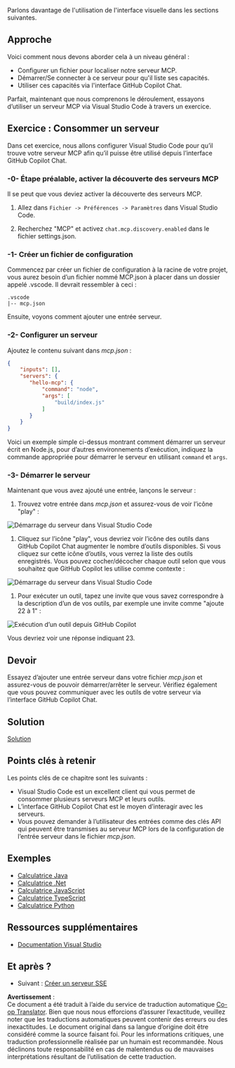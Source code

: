 <!--
CO_OP_TRANSLATOR_METADATA:
{
  "original_hash": "54e9ffc5dba01afcb8880a9949fd1881",
  "translation_date": "2025-07-04T15:19:28+00:00",
  "source_file": "03-GettingStarted/04-vscode/README.md",
  "language_code": "fr"
}
-->
Parlons davantage de l'utilisation de l'interface visuelle dans les sections suivantes.

## Approche

Voici comment nous devons aborder cela à un niveau général :

- Configurer un fichier pour localiser notre serveur MCP.
- Démarrer/Se connecter à ce serveur pour qu'il liste ses capacités.
- Utiliser ces capacités via l'interface GitHub Copilot Chat.

Parfait, maintenant que nous comprenons le déroulement, essayons d’utiliser un serveur MCP via Visual Studio Code à travers un exercice.

## Exercice : Consommer un serveur

Dans cet exercice, nous allons configurer Visual Studio Code pour qu’il trouve votre serveur MCP afin qu’il puisse être utilisé depuis l’interface GitHub Copilot Chat.

### -0- Étape préalable, activer la découverte des serveurs MCP

Il se peut que vous deviez activer la découverte des serveurs MCP.

1. Allez dans `Fichier -> Préférences -> Paramètres` dans Visual Studio Code.

1. Recherchez "MCP" et activez `chat.mcp.discovery.enabled` dans le fichier settings.json.

### -1- Créer un fichier de configuration

Commencez par créer un fichier de configuration à la racine de votre projet, vous aurez besoin d’un fichier nommé MCP.json à placer dans un dossier appelé .vscode. Il devrait ressembler à ceci :

```text
.vscode
|-- mcp.json
```

Ensuite, voyons comment ajouter une entrée serveur.

### -2- Configurer un serveur

Ajoutez le contenu suivant dans *mcp.json* :

```json
{
    "inputs": [],
    "servers": {
       "hello-mcp": {
           "command": "node",
           "args": [
               "build/index.js"
           ]
       }
    }
}
```

Voici un exemple simple ci-dessus montrant comment démarrer un serveur écrit en Node.js, pour d’autres environnements d’exécution, indiquez la commande appropriée pour démarrer le serveur en utilisant `command` et `args`.

### -3- Démarrer le serveur

Maintenant que vous avez ajouté une entrée, lançons le serveur :

1. Trouvez votre entrée dans *mcp.json* et assurez-vous de voir l’icône "play" :

  ![Démarrage du serveur dans Visual Studio Code](../../../../translated_images/vscode-start-server.8e3c986612e3555de47e5b1e37b2f3020457eeb6a206568570fd74a17e3796ad.fr.png)  

1. Cliquez sur l’icône "play", vous devriez voir l’icône des outils dans GitHub Copilot Chat augmenter le nombre d’outils disponibles. Si vous cliquez sur cette icône d’outils, vous verrez la liste des outils enregistrés. Vous pouvez cocher/décocher chaque outil selon que vous souhaitez que GitHub Copilot les utilise comme contexte :

  ![Démarrage du serveur dans Visual Studio Code](../../../../translated_images/vscode-tool.0b3bbea2fb7d8c26ddf573cad15ef654e55302a323267d8ee6bd742fe7df7fed.fr.png)

1. Pour exécuter un outil, tapez une invite que vous savez correspondre à la description d’un de vos outils, par exemple une invite comme "ajoute 22 à 1" :

  ![Exécution d’un outil depuis GitHub Copilot](../../../../translated_images/vscode-agent.d5a0e0b897331060518fe3f13907677ef52b879db98c64d68a38338608f3751e.fr.png)

  Vous devriez voir une réponse indiquant 23.

## Devoir

Essayez d’ajouter une entrée serveur dans votre fichier *mcp.json* et assurez-vous de pouvoir démarrer/arrêter le serveur. Vérifiez également que vous pouvez communiquer avec les outils de votre serveur via l’interface GitHub Copilot Chat.

## Solution

[Solution](./solution/README.md)

## Points clés à retenir

Les points clés de ce chapitre sont les suivants :

- Visual Studio Code est un excellent client qui vous permet de consommer plusieurs serveurs MCP et leurs outils.
- L’interface GitHub Copilot Chat est le moyen d’interagir avec les serveurs.
- Vous pouvez demander à l’utilisateur des entrées comme des clés API qui peuvent être transmises au serveur MCP lors de la configuration de l’entrée serveur dans le fichier *mcp.json*.

## Exemples

- [Calculatrice Java](../samples/java/calculator/README.md)
- [Calculatrice .Net](../../../../03-GettingStarted/samples/csharp)
- [Calculatrice JavaScript](../samples/javascript/README.md)
- [Calculatrice TypeScript](../samples/typescript/README.md)
- [Calculatrice Python](../../../../03-GettingStarted/samples/python)

## Ressources supplémentaires

- [Documentation Visual Studio](https://code.visualstudio.com/docs/copilot/chat/mcp-servers)

## Et après ?

- Suivant : [Créer un serveur SSE](../05-sse-server/README.md)

**Avertissement** :  
Ce document a été traduit à l’aide du service de traduction automatique [Co-op Translator](https://github.com/Azure/co-op-translator). Bien que nous nous efforcions d’assurer l’exactitude, veuillez noter que les traductions automatiques peuvent contenir des erreurs ou des inexactitudes. Le document original dans sa langue d’origine doit être considéré comme la source faisant foi. Pour les informations critiques, une traduction professionnelle réalisée par un humain est recommandée. Nous déclinons toute responsabilité en cas de malentendus ou de mauvaises interprétations résultant de l’utilisation de cette traduction.